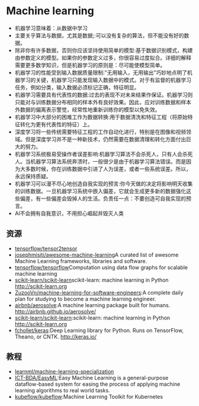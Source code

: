 # Machine learning

- 机器学习意味着：从数据中学习
- 主要关乎算法与数据，尤其是数据;:可以没有复杂的算法，但不能没有好的数据。
- 除非你有许多数据，否则你应该坚持使用简单的模型:基于数据识别模式，构建由参数定义的模型。如果你的参数定义过多，你很容易过度拟合。详细的解释需要更多数学知识，但是机器学习的原则是：尽可能使模型简单。
- 机器学习的性能受到输入数据质量限制:"无用输入，无用输出"巧妙地点明了机器学习的关键，机器学习只能发现输入数据中的模式。对于有监督的机器学习任务，例如分类，输入数据必须标记正确，特征明显。
- 机器学习需要具有代表性的数据:过去的表现不对未来结果作保证。机器学习则只能对与训练数据分布相同的样本外有良好效果。因此，应对训练数据和样本外数据的偏离表示警觉，经常性地重新训练你的模型以免失效。
- 机器学习中大部分的困难工作为数据转换:用于数据清洗和特征工程（将原始特征转化为更有代表性的特征）上。
- 深度学习将一些传统需要特征工程的工作自动化进行，特别是在图像和视频领域。但是深度学习并不是一种新技术，仍然需要在数据清理和转化方面付出巨大的努力。
- 机器学习系统极易受操作者误差影响:机器学习算法不会杀死人，只有人会杀死人。当机器学习算法系统奔溃时，一般很少是由于机器学习算法错误。而是因为大多数时候，你在训练数据中引进了人为误差，或者一些系统误差。所以，永远保持质疑。
- 机器学习可以漫不尽心地创造自我实现的预言:你今天做的决定将影响明天收集的训练数据。一旦机器学习系统中嵌入偏差，它就会生成更多新的数据强化这些偏差，有一些偏差会毁掉人的生活。负责任一点：不要创造可自我实现的预言。
- AI不会拥有自我意识，不用担心崛起并毁灭人类

## 资源

- [tensorflow/tensor2tensor](https://github.com/tensorflow/tensor2tensor)
- [josephmisiti/awesome-machine-learning](https://github.com/josephmisiti/awesome-machine-learning)A curated list of awesome Machine Learning frameworks, libraries and software.
- [tensorflow/tensorflow](https://github.com/tensorflow/tensorflow)Computation using data flow graphs for scalable machine learning
- [scikit-learn/scikit-learn](https://github.com/scikit-learn/scikit-learn)scikit-learn: machine learning in Python <http://scikit-learn.org>
- [ZuzooVn/machine-learning-for-software-engineers](https://github.com/ZuzooVn/machine-learning-for-software-engineers):A complete daily plan for studying to become a machine learning engineer.
- [airbnb/aerosolve](https://github.com/airbnb/aerosolve):A machine learning package built for humans. http://airbnb.github.io/aerosolve/
- [scikit-learn/scikit-learn](https://github.com/scikit-learn/scikit-learn):scikit-learn: machine learning in Python http://scikit-learn.org
- [fchollet/keras](https://github.com/fchollet/keras):Deep Learning library for Python. Runs on TensorFlow, Theano, or CNTK. http://keras.io/

## 教程

* [learnml/machine-learning-specialization](https://github.com/learnml/machine-learning-specialization)
* [ICT-BDA/EasyML](https://github.com/ICT-BDA/EasyML):Easy Machine Learning is a general-purpose dataflow-based system for easing the process of applying machine learning algorithms to real world tasks.
* [kubeflow/kubeflow](https://github.com/kubeflow/kubeflow):Machine Learning Toolkit for Kubernetes 
